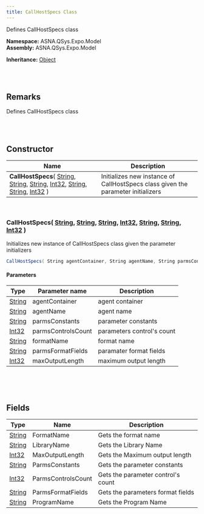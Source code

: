 ```yaml
---
title: CallHostSpecs Class
---
```


Defines CallHostSpecs class

**Namespace:** ASNA.QSys.Expo.Model <br/>
**Assembly:** ASNA.QSys.Expo.Model

**Inheritance:** [Object](https://docs.microsoft.com/en-us/dotnet/api/system.object)

<br>
<br>

## Remarks

Defines CallHostSpecs class

[//]: # ($$TODO: Complete the Remarks section.)

<br>
<br>

## Constructor

| Name |  Description 
| --- | --- 
| **CallHostSpecs**( [String](https://docs.microsoft.com/en-us/dotnet/api/system.string), [String](https://docs.microsoft.com/en-us/dotnet/api/system.string), [String](https://docs.microsoft.com/en-us/dotnet/api/system.string), [Int32](https://docs.microsoft.com/en-us/dotnet/api/system.int32), [String](https://docs.microsoft.com/en-us/dotnet/api/system.string), [String](https://docs.microsoft.com/en-us/dotnet/api/system.string), [Int32](https://docs.microsoft.com/en-us/dotnet/api/system.int32) ) | Initializes new instance of CallHostSpecs class given the parameter initializers

<br>

### CallHostSpecs( [String](https://docs.microsoft.com/en-us/dotnet/api/system.string), [String](https://docs.microsoft.com/en-us/dotnet/api/system.string), [String](https://docs.microsoft.com/en-us/dotnet/api/system.string), [Int32](https://docs.microsoft.com/en-us/dotnet/api/system.int32), [String](https://docs.microsoft.com/en-us/dotnet/api/system.string), [String](https://docs.microsoft.com/en-us/dotnet/api/system.string), [Int32](https://docs.microsoft.com/en-us/dotnet/api/system.int32) )

Initializes new instance of CallHostSpecs class given the parameter initializers

```cs
CallHostSpecs( String agentContainer, String agentName, String parmsConstants, Int32 parmsControlsCount, String formatName, String parmsFormatFields, Int32 maxOutputLength );
```

#### Parameters

| Type | Parameter name | Description
| --- | --- | ---
| [String](https://docs.microsoft.com/en-us/dotnet/api/system.string) | agentContainer | agent container 
| [String](https://docs.microsoft.com/en-us/dotnet/api/system.string) | agentName | agent name 
| [String](https://docs.microsoft.com/en-us/dotnet/api/system.string) | parmsConstants | parameter constants 
| [Int32](https://docs.microsoft.com/en-us/dotnet/api/system.int32) | parmsControlsCount | parameters control's count 
| [String](https://docs.microsoft.com/en-us/dotnet/api/system.string) | formatName | format name 
| [String](https://docs.microsoft.com/en-us/dotnet/api/system.string) | parmsFormatFields | paramater format fields 
| [Int32](https://docs.microsoft.com/en-us/dotnet/api/system.int32) | maxOutputLength | maximum output length 

<br>


<br>
<br>

## Fields

| Type | Name | Description
| --- | --- | --- 
| [String](https://docs.microsoft.com/en-us/dotnet/api/system.string) | FormatName | Gets the format name
| [String](https://docs.microsoft.com/en-us/dotnet/api/system.string) | LibraryName | Gets the Library Name
| [Int32](https://docs.microsoft.com/en-us/dotnet/api/system.int32) | MaxOutputLength | Gets the Maximum output length
| [String](https://docs.microsoft.com/en-us/dotnet/api/system.string) | ParmsConstants | Gets the parameter constants
| [Int32](https://docs.microsoft.com/en-us/dotnet/api/system.int32) | ParmsControlsCount | Gets the parameter control's count
| [String](https://docs.microsoft.com/en-us/dotnet/api/system.string) | ParmsFormatFields | Gets the parameters format fields
| [String](https://docs.microsoft.com/en-us/dotnet/api/system.string) | ProgramName | Gets the Program Name

<br>
<br>

